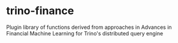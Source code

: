 # trino-finance
Plugin library of functions derived from approaches in Advances in Financial Machine Learning for Trino's distributed query engine
